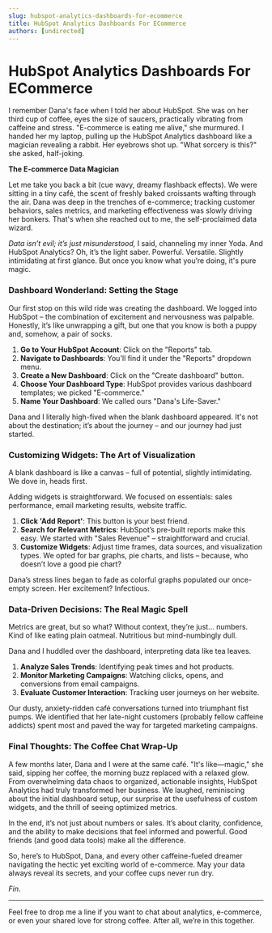 ```yaml
---
slug: hubspot-analytics-dashboards-for-ecommerce
title: HubSpot Analytics Dashboards For ECommerce
authors: [undirected]
---
```


# HubSpot Analytics Dashboards For ECommerce

I remember Dana's face when I told her about HubSpot. She was on her third cup of coffee, eyes the size of saucers, practically vibrating from caffeine and stress. "E-commerce is eating me alive," she murmured. I handed her my laptop, pulling up the HubSpot Analytics dashboard like a magician revealing a rabbit. Her eyebrows shot up. "What sorcery is this?" she asked, half-joking.

**The E-commerce Data Magician**

Let me take you back a bit (cue wavy, dreamy flashback effects). We were sitting in a tiny café, the scent of freshly baked croissants wafting through the air. Dana was deep in the trenches of e-commerce; tracking customer behaviors, sales metrics, and marketing effectiveness was slowly driving her bonkers. That's when she reached out to me, the self-proclaimed data wizard.

*Data isn’t evil; it’s just misunderstood,* I said, channeling my inner Yoda. And HubSpot Analytics? Oh, it’s the light saber. Powerful. Versatile. Slightly intimidating at first glance. But once you know what you’re doing, it's pure magic.

### **Dashboard Wonderland: Setting the Stage**

Our first stop on this wild ride was creating the dashboard. We logged into HubSpot – the combination of excitement and nervousness was palpable. Honestly, it’s like unwrapping a gift, but one that you know is both a puppy and, somehow, a pair of socks.

1. **Go to Your HubSpot Account**: Click on the "Reports" tab.
2. **Navigate to Dashboards**: You'll find it under the "Reports" dropdown menu.
3. **Create a New Dashboard**: Click on the "Create dashboard" button.
4. **Choose Your Dashboard Type**: HubSpot provides various dashboard templates; we picked "E-commerce."
5. **Name Your Dashboard**: We called ours "Dana's Life-Saver."

Dana and I literally high-fived when the blank dashboard appeared. It's not about the destination; it’s about the journey – and our journey had just started.

### **Customizing Widgets: The Art of Visualization**

A blank dashboard is like a canvas – full of potential, slightly intimidating. We dove in, heads first.

Adding widgets is straightforward. We focused on essentials: sales performance, email marketing results, website traffic.

1. **Click 'Add Report'**: This button is your best friend.
2. **Search for Relevant Metrics**: HubSpot’s pre-built reports make this easy. We started with "Sales Revenue" – straightforward and crucial.
3. **Customize Widgets**: Adjust time frames, data sources, and visualization types. We opted for bar graphs, pie charts, and lists – because, who doesn’t love a good pie chart?

Dana’s stress lines began to fade as colorful graphs populated our once-empty screen. Her excitement? Infectious.

### **Data-Driven Decisions: The Real Magic Spell**

Metrics are great, but so what? Without context, they’re just... numbers. Kind of like eating plain oatmeal. Nutritious but mind-numbingly dull.

Dana and I huddled over the dashboard, interpreting data like tea leaves.

1. **Analyze Sales Trends**: Identifying peak times and hot products.
2. **Monitor Marketing Campaigns**: Watching clicks, opens, and conversions from email campaigns.
3. **Evaluate Customer Interaction**: Tracking user journeys on her website.

Our dusty, anxiety-ridden café conversations turned into triumphant fist pumps. We identified that her late-night customers (probably fellow caffeine addicts) spent most and paved the way for targeted marketing campaigns.

### **Final Thoughts: The Coffee Chat Wrap-Up**

A few months later, Dana and I were at the same café. "It's like—magic," she said, sipping her coffee, the morning buzz replaced with a relaxed glow. From overwhelming data chaos to organized, actionable insights, HubSpot Analytics had truly transformed her business. We laughed, reminiscing about the initial dashboard setup, our surprise at the usefulness of custom widgets, and the thrill of seeing optimized metrics.

In the end, it’s not just about numbers or sales. It’s about clarity, confidence, and the ability to make decisions that feel informed and powerful. Good friends (and good data tools) make all the difference.

So, here’s to HubSpot, Dana, and every other caffeine-fueled dreamer navigating the hectic yet exciting world of e-commerce. May your data always reveal its secrets, and your coffee cups never run dry.

*Fin*.

--- 

Feel free to drop me a line if you want to chat about analytics, e-commerce, or even your shared love for strong coffee. After all, we’re in this together.